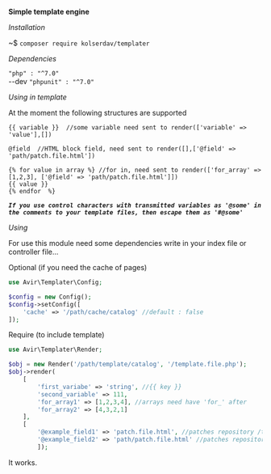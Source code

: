 **Simple template engine**  

_Installation_  

~$ `composer require kolserdav/templater`  

_Dependencies_ 
 
`"php" : "^7.0"`  
--dev `"phpunit" : "^7.0"`  
 

_Using in template_

At the moment the following structures are supported

```$xslt
{{ variable }}  //some variable need sent to render(['variable' => 'value'],[])
 
@field  //HTML block field, need sent to render([],['@field' => 'path/patch.file.html'])

{% for value in array %} //for in, need sent to render(['for_array' => [1,2,3], ['@field' => 'path/patch.file.html']])  
{{ value }}
{% endfor  %}
``` 


**_`If you use control characters with transmitted variables as '@some' in the comments to your template files,
 then escape them as '#@some'`_**


_Using_

For use this module need some dependencies write in your index file
or controller file...  
  
Optional (if you need the cache of pages) 

```php
use Avir\Templater\Config;

$config = new Config();
$config->setConfig([
    'cache' => '/path/cache/catalog' //default : false
]);
```
Require (to include template)

```php
use Avir\Templater\Render;

$obj = new Render('/path/template/catalog', '/template.file.php'); 
$obj->render(
    [
        'first_variabe' => 'string', //{{ key }} 
        'second_variable' => 111,
        'for_array1' => [1,2,3,4], //arrays need have 'for_' after
        'for_array2' => [4,3,2,1]
    ],
    [
        '@example_field1' => 'patch.file.html', //patches repository /template-catalog/views
        '@example_field2' => 'path/patch.file.html' //patches repository /template-catalog/views/path
        ]);
```


It works.


